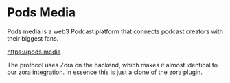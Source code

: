 # Pods Media

Pods media is a web3 Podcast platform that  connects podcast creators with their biggest fans.

https://pods.media


The protocol uses Zora on the backend, which makes it almost identical to our zora integration. In essence this is just a clone of the zora plugin.
